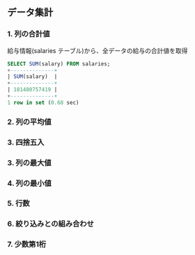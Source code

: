 ## データ集計

### 1. 列の合計値
給与情報(salaries テーブル)から、全データの給与の合計値を取得
```sql
SELECT SUM(salary) FROM salaries;
+--------------+
| SUM(salary)  |
+--------------+
| 181480757419 |
+--------------+
1 row in set (0.68 sec)
```

### 2. 列の平均値


### 3. 四捨五入


### 3. 列の最大値


### 4. 列の最小値


### 5. 行数


### 6. 絞り込みとの組み合わせ


### 7. 少数第1桁
